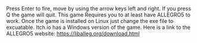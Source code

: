 Press Enter to fire, move by using the arrow keys left and right. If you press Q the game will quit. This game Requires you to at least have ALLEGRO5 to work. Once the game is installed on Linux just change the exe file to excuatable.  Itch.io has a Windows version of the game. Here is a link to the ALLEGRO5 website: https://liballeg.org/download.html
